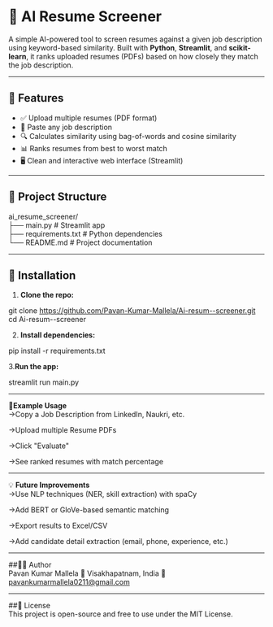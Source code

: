 # 🧠 AI Resume Screener

A simple AI-powered tool to screen resumes against a given job description using keyword-based similarity. Built with **Python**, **Streamlit**, and **scikit-learn**, it ranks uploaded resumes (PDFs) based on how closely they match the job description.

---

## 🚀 Features

- ✅ Upload multiple resumes (PDF format)
- 📄 Paste any job description
- 🔍 Calculates similarity using bag-of-words and cosine similarity
- 📊 Ranks resumes from best to worst match
- 🖥️ Clean and interactive web interface (Streamlit)

---

## 📁 Project Structure

ai_resume_screener/  
├── main.py # Streamlit app  
├── requirements.txt # Python dependencies  
└── README.md # Project documentation  

---

## 🔧 Installation  

1. **Clone the repo:**

git clone https://github.com/Pavan-Kumar-Mallela/Ai-resum--screener.git
cd Ai-resum--screener

2. **Install dependencies:**

pip install -r requirements.txt

3.**Run the app:**

streamlit run main.py

---

📌**Example Usage**  
->Copy a Job Description from LinkedIn, Naukri, etc.

->Upload multiple Resume PDFs

->Click "Evaluate"

->See ranked resumes with match percentage

---

💡 **Future Improvements**  
->Use NLP techniques (NER, skill extraction) with spaCy

->Add BERT or GloVe-based semantic matching

->Export results to Excel/CSV

->Add candidate detail extraction (email, phone, experience, etc.)

---

##🙋‍♂️ Author  
Pavan Kumar Mallela
📍 Visakhapatnam, India
📧 pavankumarmallela0211@gmail.com

---

##📜 License  
This project is open-source and free to use under the MIT License.
